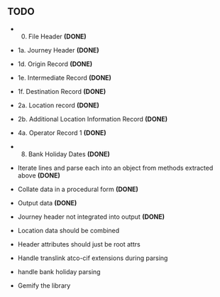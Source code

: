 ## TODO

* 0. File Header **(DONE)**
* 1a. Journey Header **(DONE)**
* 1d. Origin Record **(DONE)**
* 1e. Intermediate Record **(DONE)**
* 1f. Destination Record **(DONE)**
* 2a. Location record **(DONE)**
* 2b. Additional Location Information Record **(DONE)**
* 4a. Operator Record 1 **(DONE)**
* 8. Bank Holiday Dates **(DONE)**

* Iterate lines and parse each into an object from methods extracted above **(DONE)**
* Collate data in a procedural form **(DONE)**
* Output data **(DONE)**

* Journey header not integrated into output **(DONE)**
* Location data should be combined
* Header attributes should just be root attrs
* Handle translink atco-cif extensions during parsing
* handle bank holiday parsing
* Gemify the library
